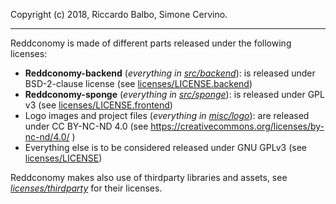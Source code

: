 Copyright (c) 2018, Riccardo Balbo, Simone Cervino. 
______________

Reddconomy  is made of different parts released under the following licenses:
    
- **Reddconomy-backend** (_everything in [src/backend](src/backend)_): is released under BSD-2-clause license (see [licenses/LICENSE.backend](licenses/LICENSE.backend))
- **Reddconomy-sponge** (_everything in [src/sponge](src/sponge)_): is released under GPL v3 (see [licenses/LICENSE.frontend](licenses/LICENSE.frontend))
- Logo images and project files (_everything in [misc/logo](misc/logo)_): are released under CC BY-NC-ND 4.0 (see https://creativecommons.org/licenses/by-nc-nd/4.0/ )
- Everything else is to be considered released under GNU GPLv3 (see [licenses/LICENSE](licenses/LICENSE)) 

Reddconomy makes also use of thirdparty libraries and assets, see _[licenses/thirdparty](licenses/thirdparty)_ for their licenses.